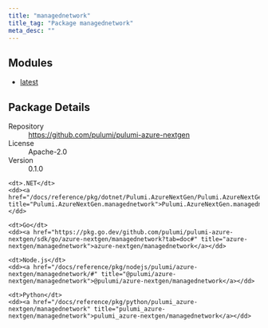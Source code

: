 ```yaml
---
title: "managednetwork"
title_tag: "Package managednetwork"
meta_desc: ""
---
```


<!-- WARNING: this file was generated by Pulumi Docs Generator. -->
<!-- Do not edit by hand unless you're certain you know what you are doing! -->



<h2 id="modules">Modules</h2>
<ul class="api">
    <li><a href="latest/" title="latest"><span class="symbol module"></span>latest</a></li>
</ul>

<h2 id="package-details">Package Details</h2>
<dl class="package-details">
	<dt>Repository</dt>
	<dd><a href="https://github.com/pulumi/pulumi-azure-nextgen">https://github.com/pulumi/pulumi-azure-nextgen</a></dd>
	<dt>License</dt>
	<dd>Apache-2.0</dd>
	<dt>Version</dt>
	<dd>0.1.0</dd>
</dl>



<dl class="tabular">

    <dt>.NET</dt>
    <dd><a href="/docs/reference/pkg/dotnet/Pulumi.AzureNextGen/Pulumi.AzureNextGen.managednetwork.html" title="Pulumi.AzureNextGen.managednetwork">Pulumi.AzureNextGen.managednetwork</a></dd>

    <dt>Go</dt>
    <dd><a href="https://pkg.go.dev/github.com/pulumi/pulumi-azure-nextgen/sdk/go/azure-nextgen/managednetwork?tab=doc#" title="azure-nextgen/managednetwork">azure-nextgen/managednetwork</a></dd>

    <dt>Node.js</dt>
    <dd><a href="/docs/reference/pkg/nodejs/pulumi/azure-nextgen/managednetwork/#" title="@pulumi/azure-nextgen/managednetwork">@pulumi/azure-nextgen/managednetwork</a></dd>

    <dt>Python</dt>
    <dd><a href="/docs/reference/pkg/python/pulumi_azure-nextgen/managednetwork" title="pulumi_azure-nextgen/managednetwork">pulumi_azure-nextgen/managednetwork</a></dd>

</dl>

